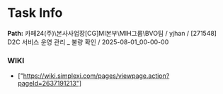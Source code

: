 # Task Info

**Path:** 카페24(주)\본사사업장\[CG]MI본부\MIH그룹\BVO팀 / yjhan / [271548] D2C 서비스 운영 관리 _ 불량 확인 / 2025-08-01_00-00-00

### WIKI
- ["https://wiki.simplexi.com/pages/viewpage.action?pageId=2637191213"]

